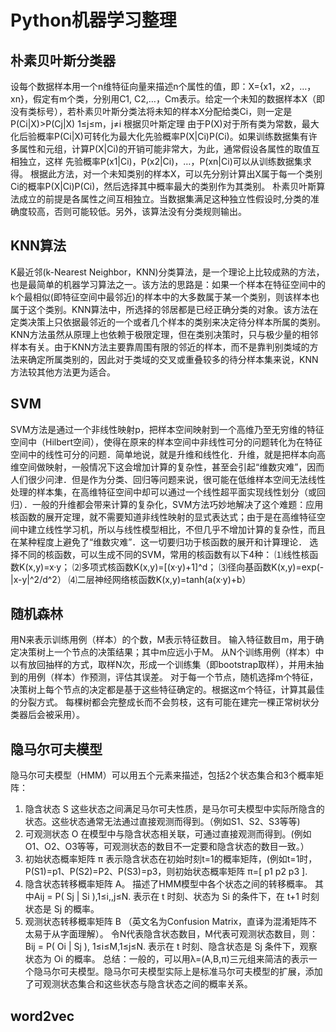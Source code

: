 Python机器学习整理
===
朴素贝叶斯分类器
---


设每个数据样本用一个n维特征向量来描述n个属性的值，即：X={x1，x2，…，xn}，假定有m个类，分别用C1, C2,…，Cm表示。给定一个未知的数据样本X（即没有类标号），若朴素贝叶斯分类法将未知的样本X分配给类Ci，则一定是
P(Ci|X)>P(Cj|X) 1≤j≤m，j≠i
根据贝叶斯定理
由于P(X)对于所有类为常数，最大化后验概率P(Ci|X)可转化为最大化先验概率P(X|Ci)P(Ci)。如果训练数据集有许多属性和元组，计算P(X|Ci)的开销可能非常大，为此，通常假设各属性的取值互相独立，这样
先验概率P(x1|Ci)，P(x2|Ci)，…，P(xn|Ci)可以从训练数据集求得。
根据此方法，对一个未知类别的样本X，可以先分别计算出X属于每一个类别Ci的概率P(X|Ci)P(Ci)，然后选择其中概率最大的类别作为其类别。
朴素贝叶斯算法成立的前提是各属性之间互相独立。当数据集满足这种独立性假设时,分类的准确度较高，否则可能较低。另外，该算法没有分类规则输出。


KNN算法
---


K最近邻(k-Nearest Neighbor，KNN)分类算法，是一个理论上比较成熟的方法，也是最简单的机器学习算法之一。该方法的思路是：如果一个样本在特征空间中的k个最相似(即特征空间中最邻近)的样本中的大多数属于某一个类别，则该样本也属于这个类别。KNN算法中，所选择的邻居都是已经正确分类的对象。该方法在定类决策上只依据最邻近的一个或者几个样本的类别来决定待分样本所属的类别。 KNN方法虽然从原理上也依赖于极限定理，但在类别决策时，只与极少量的相邻样本有关。由于KNN方法主要靠周围有限的邻近的样本，而不是靠判别类域的方法来确定所属类别的，因此对于类域的交叉或重叠较多的待分样本集来说，KNN方法较其他方法更为适合。


SVM
---


SVM方法是通过一个非线性映射p，把样本空间映射到一个高维乃至无穷维的特征空间中（Hilbert空间），使得在原来的样本空间中非线性可分的问题转化为在特征空间中的线性可分的问题．简单地说，就是升维和线性化．升维，就是把样本向高维空间做映射，一般情况下这会增加计算的复杂性，甚至会引起“维数灾难”，因而人们很少问津．但是作为分类、回归等问题来说，很可能在低维样本空间无法线性处理的样本集，在高维特征空间中却可以通过一个线性超平面实现线性划分（或回归）．一般的升维都会带来计算的复杂化，SVM方法巧妙地解决了这个难题：应用核函数的展开定理，就不需要知道非线性映射的显式表达式；由于是在高维特征空间中建立线性学习机，所以与线性模型相比，不但几乎不增加计算的复杂性，而且在某种程度上避免了“维数灾难”．这一切要归功于核函数的展开和计算理论．
选择不同的核函数，可以生成不同的SVM，常用的核函数有以下4种：
⑴线性核函数K(x,y)=x·y；
⑵多项式核函数K(x,y)=[(x·y)+1]^d；
⑶径向基函数K(x,y)=exp(-|x-y|^2/d^2）
⑷二层神经网络核函数K(x,y)=tanh(a(x·y)+b）


随机森林
---


用N来表示训练用例（样本）的个数，M表示特征数目。
输入特征数目m，用于确定决策树上一个节点的决策结果；其中m应远小于M。
从N个训练用例（样本）中以有放回抽样的方式，取样N次，形成一个训练集（即bootstrap取样），并用未抽到的用例（样本）作预测，评估其误差。
对于每一个节点，随机选择m个特征，决策树上每个节点的决定都是基于这些特征确定的。根据这m个特征，计算其最佳的分裂方式。
每棵树都会完整成长而不会剪枝，这有可能在建完一棵正常树状分类器后会被采用）。


隐马尔可夫模型
---


隐马尔可夫模型（HMM）可以用五个元素来描述，包括2个状态集合和3个概率矩阵：
1. 隐含状态 S
这些状态之间满足马尔可夫性质，是马尔可夫模型中实际所隐含的状态。这些状态通常无法通过直接观测而得到。（例如S1、S2、S3等等)
2. 可观测状态 O
在模型中与隐含状态相关联，可通过直接观测而得到。(例如O1、O2、O3等等，可观测状态的数目不一定要和隐含状态的数目一致。）
3. 初始状态概率矩阵 π
表示隐含状态在初始时刻t=1的概率矩阵，(例如t=1时，P(S1)=p1、P(S2)=P2、P(S3)=p3，则初始状态概率矩阵 π=[ p1 p2 p3 ].
4. 隐含状态转移概率矩阵 A。
描述了HMM模型中各个状态之间的转移概率。
其中Aij = P( Sj | Si ),1≤i,,j≤N.
表示在 t 时刻、状态为 Si 的条件下，在 t+1 时刻状态是 Sj 的概率。
5. 观测状态转移概率矩阵 B （英文名为Confusion Matrix，直译为混淆矩阵不太易于从字面理解）。
令N代表隐含状态数目，M代表可观测状态数目，则：
Bij = P( Oi | Sj ), 1≤i≤M,1≤j≤N.
表示在 t 时刻、隐含状态是 Sj 条件下，观察状态为 Oi 的概率。
总结：一般的，可以用λ=(A,B,π)三元组来简洁的表示一个隐马尔可夫模型。隐马尔可夫模型实际上是标准马尔可夫模型的扩展，添加了可观测状态集合和这些状态与隐含状态之间的概率关系。


word2vec
---

